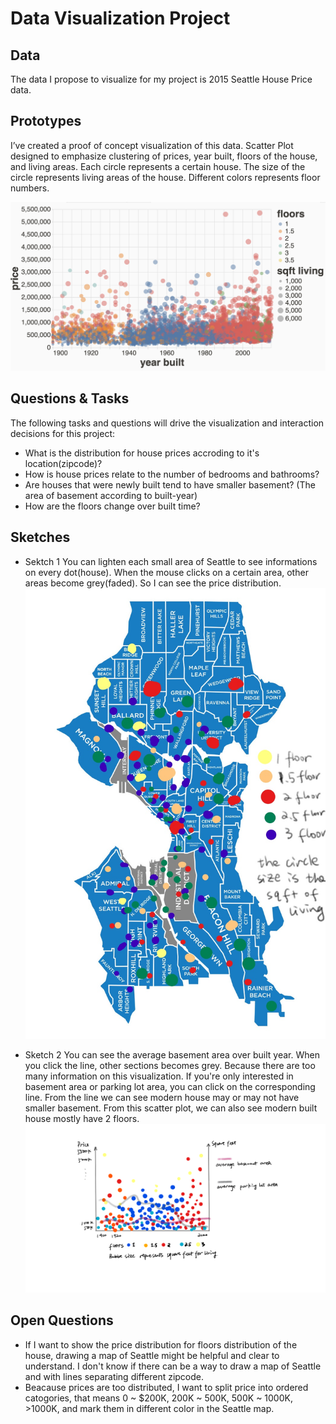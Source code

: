 # Data Visualization Project

## Data

The data I propose to visualize for my project is 2015 Seattle House Price data.

## Prototypes

I’ve created a proof of concept visualization of this data. Scatter Plot designed to emphasize clustering of prices, year built, floors of the house, and living areas. Each circle represents a certain house. The size of the circle represents living areas of the house. Different colors represents floor numbers.

[![image](/vizhub_draft.png)](https://vizhub.com/GeniXiong/0e9425dbf1ac437a8cc230f8878cf20b)


## Questions & Tasks

The following tasks and questions will drive the visualization and interaction decisions for this project:

 * What is the distribution for house prices accroding to it's location(zipcode)?
 * How is house prices relate to the number of bedrooms and bathrooms?
 * Are houses that were newly built tend to have smaller basement? (The area of basement according to built-year)
 * How are the floors change over built time?

## Sketches

 * Sektch 1
 You can lighten each small area of Seattle to see informations on every dot(house). When the mouse clicks on a certain area, other areas become grey(faded). So I can see the price distribution. 
![image](/draft1.jpg)

 * Sketch 2
 You can see the average basement area over built year. When you click the line, other sections becomes grey. Because there are too many information on this visualization. If you're only interested in basement area or parking lot area, you can click on the corresponding line. From the line we can see modern house may or may not have smaller basement. From this scatter plot, we can also see modern built house mostly have 2 floors.
![image](/draft2.png)

## Open Questions

 * If I want to show the price distribution for floors distribution of the house, drawing a map of Seattle might be helpful and clear to understand. I don't know if there can be a way to draw a map of Seattle and with lines separating different zipcode. 
 * Beacause prices are too distributed, I want to split price into ordered catogories, that means 0 ~ $200K, 200K ~ 500K, 500K ~ 1000K, >1000K, and mark them in different color in the Seattle map.
